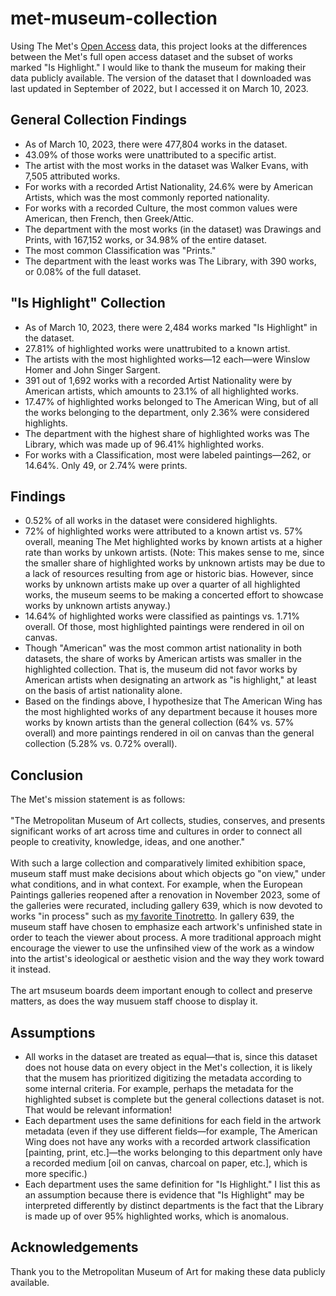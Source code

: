 # met-museum-collection
<p>Using The Met's <a href="https://github.com/metmuseum/openaccess">Open Access</a> data, this project looks at the differences between the Met's full open access dataset and the subset of works marked "Is Highlight." I would like to thank the museum for making their data publicly available. The version of the dataset that I downloaded was last updated in September of 2022, but I accessed it on March 10, 2023.</p>

<h2>General Collection Findings</h2>
<ul>
<li>As of March 10, 2023, there were 477,804 works in the dataset.</li>
<li>43.09% of those works were unattributed to a specific artist.</li>
<li>The artist with the most works in the dataset was Walker Evans, with 7,505 attributed works.</li>
<li>For works with a recorded Artist Nationality, 24.6% were by American Artists, which was the most commonly reported nationality.</li>
<li>For works with a recorded Culture, the most common values were American, then French, then Greek/Attic.</li>
<li>The department with the most works (in the dataset) was Drawings and Prints, with 167,152 works, or 34.98% of the entire dataset.</li>
<li>The most common Classification was "Prints."</li>
<li>The department with the least works was The Library, with 390 works, or 0.08% of the full dataset.</li>
</ul>

<h2>"Is Highlight" Collection</h2>
<ul>
<li>As of March 10, 2023, there were 2,484 works marked "Is Highlight" in the dataset.</li>
<li>27.81% of highlighted works were unattrubited to a known artist.</li>
<li>The artists with the most highlighted works—12 each—were Winslow Homer and John Singer Sargent.</li>
<li>391 out of 1,692 works with a recorded Artist Nationality were by American artists, which amounts to 23.1% of all highlighted works.</li>
<li>17.47% of highlighted works belonged to The American Wing, but of all the works belonging to the department, only 2.36% were considered highlights.</li>
<li>The department with the highest share of highlighted works was The Library, which was made up of 96.41% highlighted works.</li>
<li>For works with a Classification, most were labeled paintings—262, or 14.64%. Only 49, or 2.74% were prints.</li>
</ul>

<h2>Findings</h2>
<ul>
<li>0.52% of all works in the dataset were considered highlights.</li>
<li>72% of highlighted works were attributed to a known artist vs. 57% overall, meaning The Met highlighted works by known artists at a higher rate than works by unkown artists. (Note: This makes sense to me, since the smaller share of highlighted works by unknown artists may be due to a lack of resources resulting from age or historic bias. However, since works by unknown artists make up over a quarter of all highlighted works, the museum seems to be making a concerted effort to showcase works by unknown artists anyway.) </li>
<li>14.64% of highlighted works were classified as paintings vs. 1.71% overall. Of those, most highlighted paintings were rendered in oil on canvas.</li>
<li>Though "American" was the most common artist nationality in both datasets, the share of works by American artists was smaller in the highlighted collection. That is, the museum did not favor works by American artists when designating an artwork as "is highlight," at least on the basis of artist nationality alone.</li>
<li>Based on the findings above, I hypothesize that The American Wing has the most highlighted works of any department because it houses more works by known artists than the general collection (64% vs. 57% overall) and more paintings rendered in oil on canvas than the general collection (5.28% vs. 0.72% overall).</li>
</ul>

<h2>Conclusion </h2>
<p>The Met's mission statement is as follows:<br /><br />"The Metropolitan Museum of Art collects, studies, conserves, and presents significant works of art across time and cultures in order to connect all people to creativity, knowledge, ideas, and one another."<br /><br />With such a large collection and comparatively limited exhibition space, museum staff must make decisions about which objects go "on view," under what conditions, and in what context. For example, when the European Paintings galleries reopened after a renovation in November 2023, some of the galleries were recurated, including gallery 639, which is now devoted to works "in process" such as <a href="https://www.metmuseum.org/art/collection/search/437819">my favorite Tinotretto</a>. In gallery 639, the museum staff have chosen to emphasize each artwork's unfinished state in order to teach the viewer about process. A more traditional approach might encourage the viewer to use the unfinsihed view of the work as a window into the artist's ideological or aesthetic vision and the way they work toward it instead.<br/><br/>The art msuseum boards deem important enough to collect and preserve matters, as does the way musuem staff choose to display it. </p>

<h2>Assumptions</h2>
<ul>
<li>All works in the dataset are treated as equal—that is, since this dataset does not house data on every object in the Met's collection, it is likely that the musem has prioritized digitizing the metadata according to some internal criteria. For example, perhaps the metadata for the highlighted subset is complete but the general collections dataset is not. That would be relevant information!</li>
<li>Each department uses the same definitions for each field in the artwork metadata (even if they use different fields—for example, The American Wing does not have any works with a recorded artwork classification [painting, print, etc.]—the works belonging to this department only have a recorded medium [oil on canvas, charcoal on paper, etc.], which is more specific.)</li>
<li>Each department uses the same definition for "Is Highlight." I list this as an assumption because there is evidence that "Is Highlight" may be interpreted differently by distinct departments is the fact that the Library is made up of over 95% highlighted works, which is anomalous.</li>
</ul>

<h2>Acknowledgements</h2>
<p>Thank you to the Metropolitan Museum of Art for making these data publicly available.</p>
